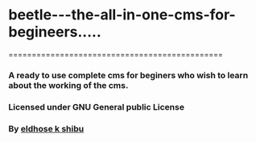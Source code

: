 # beetle---the-all-in-one-cms-for-begineers.....
==============================================
### A ready to use complete cms for beginers who wish to learn about the working of the cms.
### Licensed under GNU General public License
### By [eldhose k shibu](http://eldhose.me/)
